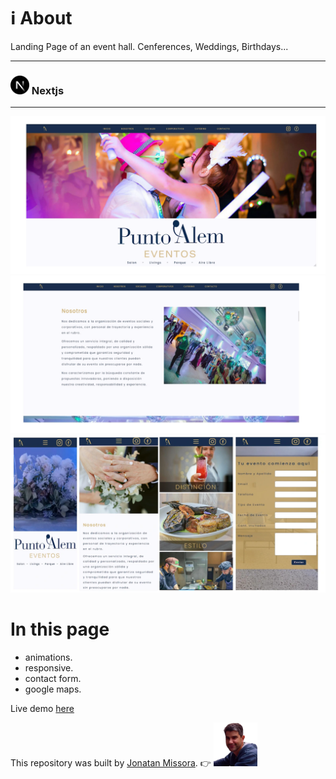 # ℹ️ About 
Landing Page of an event hall. Cenferences, Weddings, Birthdays...

****************************

### <img src="/public/nextjs-icon.svg" alt="nextjs image" width="30px" height="30px" /> Nextjs

****************************

![alt text](/public/preview-desktop1.webp "preview image repository")
![alt text](/public/preview-desktop2.webp "preview image repository")
![alt text](/public/preview-mobil.webp "preview image repository")

In this page
=============
- animations.
- responsive.
- contact form.
- google maps.

Live demo [here](https://puntoalemeventos.netlify.app/)

This repository was built by [Jonatan Missora](https://github.com/jonatanjmissora).  👉  <img src="/public/avatar.webp" width="70px" height="auto" alt="avatar image"/> 

